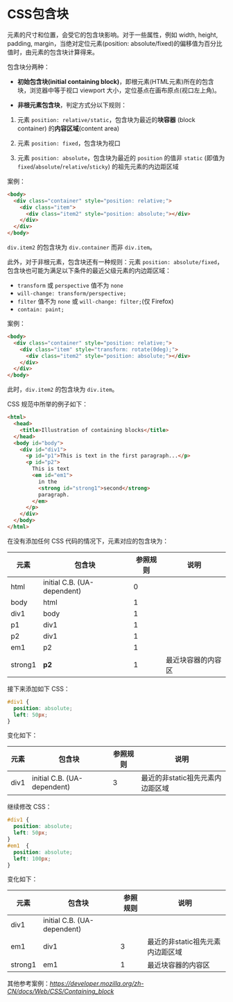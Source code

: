 # CSS包含块

元素的尺寸和位置，会受它的包含块影响。对于一些属性，例如 width, height, padding, margin，当绝对定位元素(position: absolute/fixed)的偏移值为百分比值时，由元素的包含块计算得来。

包含块分两种：

+ **初始包含块(initial containing block)**，即根元素(HTML元素)所在的包含块，浏览器中等于视口 viewport 大小，定位基点在画布原点(视口左上角)。

+ **非根元素包含块**，判定方式分以下规则：

1. 元素 `position: relative/static`，包含块为最近的**块容器** (block container) 的**内容区域**(content area)

2. 元素 `position: fixed`，包含块为视口

3. 元素 `position: absolute`，包含块为最近的 `position` 的值非 `static` (即值为 `fixed`/`absolute`/`relative`/`sticky`) 的祖先元素的内边距区域

案例：

```html
<body>
  <div class="container" style="position: relative;">
    <div class="item">
      <div class="item2" style="position: absolute;"></div>
    </div>
  </div>
</body>
```

`div.item2` 的包含块为 `div.container` 而非 `div.item`。

此外，对于非根元素，包含块还有一种规则：元素 `position: absolute/fixed`，包含块也可能为满足以下条件的最近父级元素的内边距区域：

- `transform` 或 `perspective` 值不为 `none`
-  `will-change: transform/perspective;`
- `filter` 值不为 `none` 或 `will-change: filter;`(仅 Firefox)
- `contain: paint;`

案例：

```html
<body>
  <div class="container" style="position: relative;">
    <div class="item" style="transform: rotate(0deg);">
      <div class="item2" style="position: absolute;"></div>
    </div>
  </div>
</body>
```

此时，`div.item2` 的包含块为 `div.item`。



CSS 规范中所举的例子如下：

```html
<html>
  <head>
    <title>Illustration of containing blocks</title>
  </head>
  <body id="body">
    <div id="div1">
      <p id="p1">This is text in the first paragraph...</p>
      <p id="p2">
        This is text
        <em id="em1">
          in the
          <strong id="strong1">second</strong>
          paragraph.
        </em>
      </p>
    </div>
  </body>
</html>
```

在没有添加任何 CSS 代码的情况下，元素对应的包含块为：

| 元素    | 包含块                      | 参照规则 | 说明               |
| ------- | --------------------------- | -------- | ------------------ |
| html    | initial C.B. (UA-dependent) | 0        |                    |
| body    | html                        | 1        |                    |
| div1    | body                        | 1        |                    |
| p1      | div1                        | 1        |                    |
| p2      | div1                        | 1        |                    |
| em1     | p2                          | 1        |                    |
| strong1 | **p2**                      | 1        | 最近块容器的内容区 |

接下来添加如下 CSS：

```css
#div1 { 
  position: absolute; 
  left: 50px;
}
```

变化如下：

| 元素 | 包含块                      | 参照规则 | 说明                             |
| ---- | --------------------------- | -------- | -------------------------------- |
| div1 | initial C.B. (UA-dependent) | 3        | 最近的非static祖先元素内边距区域 |

继续修改 CSS：

```css
#div1 { 
  position: absolute; 
  left: 50px;
}
#em1  { 
  position: absolute; 
  left: 100px;
}
```

变化如下：

| 元素    | 包含块                      | 参照规则 | 说明                             |
| ------- | --------------------------- | -------- | -------------------------------- |
| div1    | initial C.B. (UA-dependent) |          |                                  |
| em1     | div1                        | 3        | 最近的非static祖先元素内边距区域 |
| strong1 | em1                         | 1        | 最近块容器的内容区               |

其他参考案例：*https://developer.mozilla.org/zh-CN/docs/Web/CSS/Containing_block*







